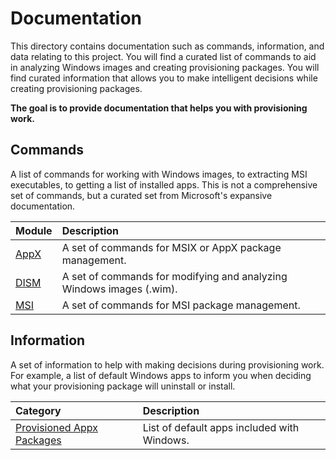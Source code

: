 # Documentation

This directory contains documentation such as commands, information, and data relating to this project.
You will find a curated list of commands to aid in analyzing Windows images and creating provisioning packages.
You will find curated information that allows you to make intelligent decisions while creating provisioning packages.

**The goal is to provide documentation that helps you with provisioning work.**

## Commands

A list of commands for working with Windows images, to extracting MSI executables, to getting a list of installed apps.
This is not a comprehensive set of commands, but a curated set from Microsoft's expansive documentation.

| Module          | Description                                                          |
|:----------------|:---------------------------------------------------------------------|
| [AppX](appx.md) | A set of commands for MSIX or AppX package management.               |
| [DISM](dism.md) | A set of commands for modifying and analyzing Windows images (.wim). |
| [MSI](msi.md)   | A set of commands for MSI package management.                        |

## Information

A set of information to help with making decisions during provisioning work.
For example, a list of default Windows apps to inform you when deciding what your provisioning package will uninstall or install.

| Category                                               | Description                                 |
|:-------------------------------------------------------|:--------------------------------------------|
| [Provisioned Appx Packages](provisioned-appx-packages) | List of default apps included with Windows. |